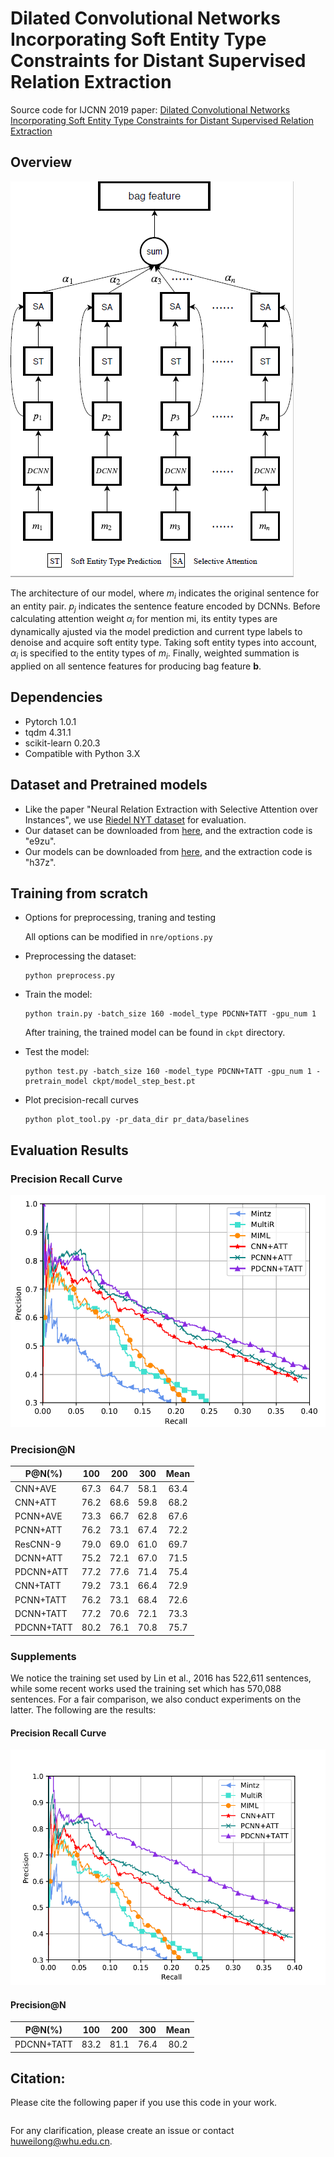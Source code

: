 # Dilated Convolutional Networks Incorporating Soft Entity Type Constraints for Distant Supervised Relation Extraction

Source code for IJCNN 2019 paper: [Dilated Convolutional Networks Incorporating Soft Entity Type Constraints for Distant Supervised Relation Extraction]()

## Overview

![](figs/Architecture.png)

The architecture of our model, where $m_i$ indicates the original sentence for an entity pair. $p_j$ indicates the sentence feature encoded by DCNNs. Before calculating attention weight $\alpha_i$ for mention mi, its entity types are dynamically ajusted via the model prediction and current type labels to denoise and acquire soft entity type. Taking soft entity types into account, $\alpha_i$ is specified to the entity types of $m_i$. Finally, weighted summation is applied on all sentence features for producing bag feature $\mathbf{b}$.

## Dependencies

* Pytorch 1.0.1
* tqdm 4.31.1
* scikit-learn 0.20.3
* Compatible with Python 3.X

## Dataset and Pretrained models

*  Like the paper "Neural Relation Extraction with Selective Attention over Instances", we use [Riedel NYT dataset](http://iesl.cs.umass.edu/riedel/ecml/) for evaluation.
*  Our dataset can be downloaded from [here](https://pan.baidu.com/s/1wtJ2aHcxzMxmWrVuJvtXrw), and the extraction code is "e9zu".
*  Our models can be downloaded from [here](https://pan.baidu.com/s/1OVF2Mb8Kupm0oM0BiufznQ), and the extraction code is "h37z".

## Training from scratch

* Options for preprocessing, traning and testing
  
  All options can be modified in `nre/options.py`

* Preprocessing the dataset:
  ```
  python preprocess.py
  ```

* Train the model:
  ```
  python train.py -batch_size 160 -model_type PDCNN+TATT -gpu_num 1
  ```
  After training, the trained model can be found in `ckpt` directory.

* Test the model:
  ```
  python test.py -batch_size 160 -model_type PDCNN+TATT -gpu_num 1 -pretrain_model ckpt/model_step_best.pt
  ```

* Plot precision-recall curves
  ```
  python plot_tool.py -pr_data_dir pr_data/baselines
  ```

## Evaluation Results

### Precision Recall Curve

![](figs/result.png)

### Precision@N

| P@N(%) | 100 | 200 | 300 | Mean |
|--------|:---:|:---:|:---:|:----:|
| CNN+AVE|67.3 | 64.7| 58.1| 63.4 |
| CNN+ATT|76.2 |68.6 | 59.8| 68.2 |
|PCNN+AVE|73.3 | 66.7| 62.8| 67.6|
|PCNN+ATT|76.2 | 73.1| 67.4| 72.2 |
|ResCNN-9|79.0 | 69.0| 61.0| 69.7 |
|DCNN+ATT|75.2|72.1|67.0|71.5|
|PDCNN+ATT|77.2|77.6|71.4|75.4|
|CNN+TATT|79.2|73.1|66.4|72.9|
|PCNN+TATT|76.2|73.1|68.4|72.6|
|DCNN+TATT|77.2|70.6|72.1|73.3|
|PDCNN+TATT|80.2|76.1|70.8|75.7|

### Supplements

We notice the training set used by Lin et al., 2016 has 522,611 sentences, while some recent works used the training set which has 570,088 sentences. For a fair comparison, we also conduct experiments on the latter. The following are the results:

#### Precision Recall Curve

![](figs/result_supplement.png)

#### Precision@N

| P@N(%) | 100 | 200 | 300 | Mean |
|--------|:---:|:---:|:---:|:----:|
|PDCNN+TATT|83.2|81.1|76.4|80.2|


## Citation:

Please cite the following paper if you use this code in your work.

```

```

For any clarification, please create an issue or contact huweilong@whu.edu.cn.